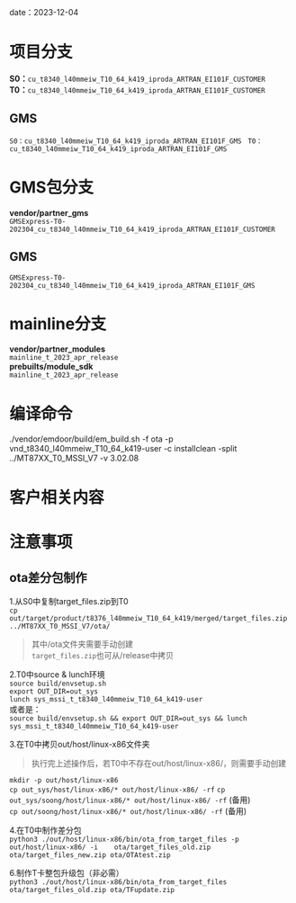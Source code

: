 date：2023-12-04
# 项目分支

**S0：**`cu_t8340_l40mmeiw_T10_64_k419_iproda_ARTRAN_EI101F_CUSTOMER`  
**T0：**`cu_t8340_l40mmeiw_T10_64_k419_iproda_ARTRAN_EI101F_CUSTOMER`
## GMS
`S0：cu_t8340_l40mmeiw_T10_64_k419_iproda_ARTRAN_EI101F_GMS ` 
`T0：cu_t8340_l40mmeiw_T10_64_k419_iproda_ARTRAN_EI101F_GMS`

# GMS包分支
**vendor/partner_gms**    
`GMSExpress-T0-202304_cu_t8340_l40mmeiw_T10_64_k419_iproda_ARTRAN_EI101F_CUSTOMER`  
## GMS
`GMSExpress-T0-202304_cu_t8340_l40mmeiw_T10_64_k419_iproda_ARTRAN_EI101F_GMS  ` 
# mainline分支
**vendor/partner_modules**  
`mainline_t_2023_apr_release`  
**prebuilts/module_sdk**  
`mainline_t_2023_apr_release`

# 编译命令
./vendor/emdoor/build/em_build.sh -f ota -p vnd_t8340_l40mmeiw_T10_64_k419-user -c installclean -split ../MT87XX_T0_MSSI_V7 -v 3.02.08

# 客户相关内容

# 注意事项
## ota差分包制作
1.从S0中复制target_files.zip到T0  
`cp out/target/product/t8376_l40mmeiw_T10_64_k419/merged/target_files.zip ../MT87XX_T0_MSSI_V7/ota/`
>其中/ota文件夹需要手动创建  
>`target_files.zip`也可从/release中拷贝

2.T0中source & lunch环境  
`source build/envsetup.sh`  
`export OUT_DIR=out_sys`    
`lunch sys_mssi_t_t8340_l40mmeiw_T10_64_k419-user`  
或者是：  
`source build/envsetup.sh && export OUT_DIR=out_sys && lunch sys_mssi_t_t8340_l40mmeiw_T10_64_k419-user`

3.在T0中拷贝out/host/linux-x86文件夹  
>执行完上述操作后，若T0中不存在out/host/linux-x86/，则需要手动创建  

`mkdir -p out/host/linux-x86`  
`cp out_sys/host/linux-x86/* out/host/linux-x86/ -rf` 
`cp out_sys/soong/host/linux-x86/* out/host/linux-x86/ -rf`  (备用)  
`cp out/soong/host/linux-x86/* out/host/linux-x86/ -rf`  (备用)  

4.在T0中制作差分包  
`python3 ./out/host/linux-x86/bin/ota_from_target_files -p out/host/linux-x86/ -i    ota/target_files_old.zip ota/target_files_new.zip ota/OTAtest.zip`

6.制作T卡整包升级包（非必需）  
`python3 ./out/host/linux-x86/bin/ota_from_target_files ota/target_files_old.zip ota/TFupdate.zip`